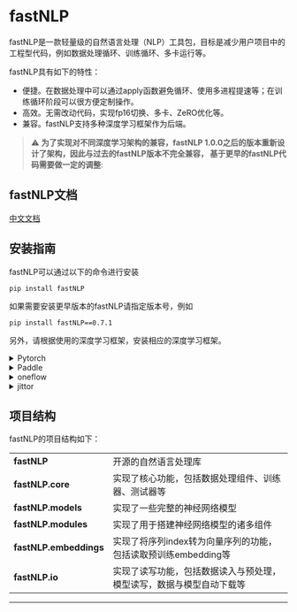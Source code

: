 # fastNLP


[//]: # ([![Build Status]&#40;https://travis-ci.org/fastnlp/fastNLP.svg?branch=master&#41;]&#40;https://travis-ci.org/fastnlp/fastNLP&#41;)

[//]: # ([![codecov]&#40;https://codecov.io/gh/fastnlp/fastNLP/branch/master/graph/badge.svg&#41;]&#40;https://codecov.io/gh/fastnlp/fastNLP&#41;)

[//]: # ([![Pypi]&#40;https://img.shields.io/pypi/v/fastNLP.svg&#41;]&#40;https://pypi.org/project/fastNLP&#41;)

[//]: # (![Hex.pm]&#40;https://img.shields.io/hexpm/l/plug.svg&#41;)

[//]: # ([![Documentation Status]&#40;https://readthedocs.org/projects/fastnlp/badge/?version=latest&#41;]&#40;http://fastnlp.readthedocs.io/?badge=latest&#41;)


fastNLP是一款轻量级的自然语言处理（NLP）工具包，目标是减少用户项目中的工程型代码，例如数据处理循环、训练循环、多卡运行等。

fastNLP具有如下的特性：

- 便捷。在数据处理中可以通过apply函数避免循环、使用多进程提速等；在训练循环阶段可以很方便定制操作。
- 高效。无需改动代码，实现fp16切换、多卡、ZeRO优化等。
- 兼容。fastNLP支持多种深度学习框架作为后端。

> :warning: **为了实现对不同深度学习架构的兼容，fastNLP 1.0.0之后的版本重新设计了架构，因此与过去的fastNLP版本不完全兼容，
> 基于更早的fastNLP代码需要做一定的调整**: 

## fastNLP文档
[中文文档](https://fastnlp.readthedocs.io/)

## 安装指南
fastNLP可以通过以下的命令进行安装
```shell
pip install fastNLP
```
如果需要安装更早版本的fastNLP请指定版本号，例如
```shell
pip install fastNLP==0.7.1
```
另外，请根据使用的深度学习框架，安装相应的深度学习框架。

<details>
<summary>Pytorch</summary>
下面是使用pytorch来进行文本分类的例子。需要安装torch>=1.6.0。

```python
from fastNLP.io import ChnSentiCorpLoader
from functools import partial
from fastNLP import cache_results
from fastNLP.transformers.torch import BertTokenizer

# 使用cache_results装饰器装饰函数，将prepare_data的返回结果缓存到caches/cache.pkl，再次运行时，如果
#  该文件还存在，将自动读取缓存文件，而不再次运行预处理代码。
@cache_results('caches/cache.pkl')
def prepare_data():
    # 会自动下载数据，并且可以通过文档看到返回的 dataset 应该是包含"raw_words"和"target"两个field的
    data_bundle = ChnSentiCorpLoader().load()
    # 使用tokenizer对数据进行tokenize
    tokenizer = BertTokenizer.from_pretrained('hfl/chinese-bert-wwm')
    tokenize = partial(tokenizer, max_length=256)  # 限制数据的最大长度
    data_bundle.apply_field_more(tokenize, field_name='raw_chars', num_proc=4)  # 会新增"input_ids", "attention_mask"等field进入dataset中
    data_bundle.apply_field(int, field_name='target', new_field_name='labels')  # 将int函数应用到每个target上，并且放入新的labels field中
    return data_bundle
data_bundle = prepare_data()
print(data_bundle.get_dataset('train')[:4])

# 初始化model, optimizer
from fastNLP.transformers.torch import BertForSequenceClassification
from torch import optim
model = BertForSequenceClassification.from_pretrained('hfl/chinese-bert-wwm')
optimizer = optim.AdamW(model.parameters(), lr=2e-5)

# 准备dataloader
from fastNLP import prepare_dataloader
dls = prepare_dataloader(data_bundle, batch_size=32)

# 准备训练
from fastNLP import Trainer, Accuracy, LoadBestModelCallback, TorchWarmupCallback, Event
callbacks = [
    TorchWarmupCallback(warmup=0.1, schedule='linear'),   # 训练过程中调整学习率。
    LoadBestModelCallback()  # 将在训练结束之后，加载性能最优的model
]
# 在训练特定时机加入一些操作， 不同时机能够获取到的参数不一样，可以通过Trainer.on函数的文档查看每个时机的参数
@Trainer.on(Event.on_before_backward())
def print_loss(trainer, outputs):
    if trainer.global_forward_batches % 10 == 0:  # 每10个batch打印一次loss。
        print(outputs.loss.item())

trainer = Trainer(model=model, train_dataloader=dls['train'], optimizers=optimizer,
                  device=0, evaluate_dataloaders=dls['dev'], metrics={'acc': Accuracy()},
                  callbacks=callbacks, monitor='acc#acc',n_epochs=5,
                  # Accuracy的update()函数需要pred，target两个参数，它们实际对应的就是以下的field。
                  evaluate_input_mapping={'labels': 'target'},  # 在评测时，将dataloader中会输入到模型的labels重新命名为target
                  evaluate_output_mapping={'logits': 'pred'}  # 在评测时，将model输出中的logits重新命名为pred
                  )
trainer.run()

# 在测试集合上进行评测
from fastNLP import Evaluator
evaluator = Evaluator(model=model, dataloaders=dls['test'], metrics={'acc': Accuracy()},
                      # Accuracy的update()函数需要pred，target两个参数，它们实际对应的就是以下的field。
                      output_mapping={'logits': 'pred'},
                      input_mapping={'labels': 'target'})
evaluator.run()
```

更多内容可以参考如下的链接
### 快速入门

- [0. 10 分钟快速上手 fastNLP torch](http://www.fastnlp.top/docs/fastNLP/master/tutorials/fastnlp_torch_tutorial.html)

### 详细使用教程

- [1. Trainer 和 Evaluator 的基本使用](http://www.fastnlp.top/docs/fastNLP/master/tutorials/fastnlp_tutorial_0.html)
- [2. DataSet 和 Vocabulary 的基本使用](http://www.fastnlp.top/docs/fastNLP/master/tutorials/fastnlp_tutorial_1.html)
- [3. DataBundle 和 Tokenizer 的基本使用](http://www.fastnlp.top/docs/fastNLP/master/tutorials/fastnlp_tutorial_2.html)
- [4. TorchDataloader 的内部结构和基本使用](http://www.fastnlp.top/docs/fastNLP/master/tutorials/fastnlp_tutorial_3.html)
- [5. fastNLP 中的预定义模型](http://www.fastnlp.top/docs/fastNLP/master/tutorials/fastnlp_tutorial_4.html)
- [6. Trainer 和 Evaluator 的深入介绍](http://www.fastnlp.top/docs/fastNLP/master/tutorials/fastnlp_tutorial_4.html)
- [7. fastNLP 与 paddle 或 jittor 的结合](http://www.fastnlp.top/docs/fastNLP/master/tutorials/fastnlp_tutorial_5.html)
- [8. 使用 Bert + fine-tuning 完成 SST-2 分类](http://www.fastnlp.top/docs/fastNLP/master/tutorials/fastnlp_tutorial_e1.html)
- [9. 使用 Bert + prompt 完成 SST-2 分类](http://www.fastnlp.top/docs/fastNLP/master/tutorials/fastnlp_tutorial_e2.html)


</details>

<details>
<summary>Paddle</summary>
下面是使用paddle来进行文本分类的例子。需要安装paddle>=2.2.0以及paddlenlp>=2.3.3。

```python
from fastNLP.io import ChnSentiCorpLoader
from functools import partial

# 会自动下载数据，并且可以通过文档看到返回的 dataset 应该是包含"raw_words"和"target"两个field的
data_bundle = ChnSentiCorpLoader().load()

# 使用tokenizer对数据进行tokenize
from paddlenlp.transformers import BertTokenizer
tokenizer = BertTokenizer.from_pretrained('hfl/chinese-bert-wwm')
tokenize = partial(tokenizer, max_length=256)  # 限制一下最大长度
data_bundle.apply_field_more(tokenize, field_name='raw_chars', num_proc=4)  # 会新增"input_ids", "attention_mask"等field进入dataset中
data_bundle.apply_field(int, field_name='target', new_field_name='labels')  # 将int函数应用到每个target上，并且放入新的labels field中
print(data_bundle.get_dataset('train')[:4])

# 初始化 model 
from paddlenlp.transformers import BertForSequenceClassification, LinearDecayWithWarmup
from paddle import optimizer, nn
class SeqClsModel(nn.Layer):
    def __init__(self, model_checkpoint, num_labels):
        super(SeqClsModel, self).__init__()
        self.num_labels = num_labels
        self.bert = BertForSequenceClassification.from_pretrained(model_checkpoint)

    def forward(self, input_ids, token_type_ids=None, position_ids=None, attention_mask=None):
        logits = self.bert(input_ids, token_type_ids, position_ids, attention_mask)
        return logits

    def train_step(self, input_ids, labels, token_type_ids=None, position_ids=None, attention_mask=None):
        logits = self(input_ids, token_type_ids, position_ids, attention_mask)
        loss_fct = nn.CrossEntropyLoss()
        loss = loss_fct(logits.reshape((-1, self.num_labels)), labels.reshape((-1, )))
        return {
            "logits": logits,
            "loss": loss,
        }
    
    def evaluate_step(self, input_ids, token_type_ids=None, position_ids=None, attention_mask=None):
        logits = self(input_ids, token_type_ids, position_ids, attention_mask)
        return {
            "logits": logits,
        }

model = SeqClsModel('hfl/chinese-bert-wwm', num_labels=2)

# 准备dataloader
from fastNLP import prepare_dataloader
dls = prepare_dataloader(data_bundle, batch_size=16)

# 训练过程中调整学习率。
scheduler = LinearDecayWithWarmup(2e-5, total_steps=20 * len(dls['train']), warmup=0.1)
optimizer = optimizer.AdamW(parameters=model.parameters(), learning_rate=scheduler)

# 准备训练
from fastNLP import Trainer, Accuracy, LoadBestModelCallback, Event
callbacks = [
    LoadBestModelCallback()  # 将在训练结束之后，加载性能最优的model
]
# 在训练特定时机加入一些操作， 不同时机能够获取到的参数不一样，可以通过Trainer.on函数的文档查看每个时机的参数
@Trainer.on(Event.on_before_backward())
def print_loss(trainer, outputs):
    if trainer.global_forward_batches % 10 == 0:  # 每10个batch打印一次loss。
        print(outputs["loss"].item())

trainer = Trainer(model=model, train_dataloader=dls['train'], optimizers=optimizer,
                  device=0, evaluate_dataloaders=dls['dev'], metrics={'acc': Accuracy()},
                  callbacks=callbacks, monitor='acc#acc',
                  # Accuracy的update()函数需要pred，target两个参数，它们实际对应的就是以下的field。
                  evaluate_output_mapping={'logits': 'pred'},
                  evaluate_input_mapping={'labels': 'target'}
                  )
trainer.run()

# 在测试集合上进行评测
from fastNLP import Evaluator
evaluator = Evaluator(model=model, dataloaders=dls['test'], metrics={'acc': Accuracy()},
                      # Accuracy的update()函数需要pred，target两个参数，它们实际对应的就是以下的field。
                      output_mapping={'logits': 'pred'},
                      input_mapping={'labels': 'target'})
evaluator.run()
```

更多内容可以参考如下的链接
### 快速入门

- [0. 10 分钟快速上手 fastNLP paddle](http://www.fastnlp.top/docs/fastNLP/master/tutorials/fastnlp_torch_tutorial.html)

### 详细使用教程

- [1. 使用 paddlenlp 和 fastNLP 实现中文文本情感分析](http://www.fastnlp.top/docs/fastNLP/master/tutorials/fastnlp_tutorial_paddle_e1.html)
- [2. 使用 paddlenlp 和 fastNLP 训练中文阅读理解任务](http://www.fastnlp.top/docs/fastNLP/master/tutorials/fastnlp_tutorial_paddle_e2.html)

</details>

<details>
<summary>oneflow</summary>
</details>



<details>
<summary>jittor</summary>
</details>


## 项目结构

fastNLP的项目结构如下：

<table>
<tr>
    <td><b> fastNLP </b></td>
    <td> 开源的自然语言处理库 </td>
</tr>
<tr>
    <td><b> fastNLP.core </b></td>
    <td> 实现了核心功能，包括数据处理组件、训练器、测试器等 </td>
</tr>
<tr>
    <td><b> fastNLP.models </b></td>
    <td> 实现了一些完整的神经网络模型 </td>
</tr>
<tr>
    <td><b> fastNLP.modules </b></td>
    <td> 实现了用于搭建神经网络模型的诸多组件 </td>
</tr>
<tr>
    <td><b> fastNLP.embeddings </b></td>
    <td> 实现了将序列index转为向量序列的功能，包括读取预训练embedding等 </td>
</tr>
<tr>
    <td><b> fastNLP.io </b></td>
    <td> 实现了读写功能，包括数据读入与预处理，模型读写，数据与模型自动下载等 </td>
</tr>
</table>

<hr>

